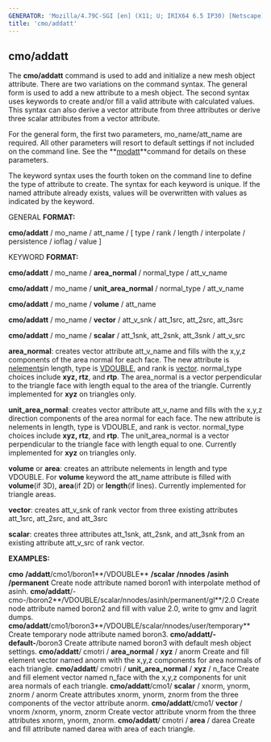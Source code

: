 ```yaml
---
GENERATOR: 'Mozilla/4.79C-SGI [en] (X11; U; IRIX64 6.5 IP30) [Netscape]'
title: 'cmo/addatt'
---
```


cmo/addatt
----------

 The **cmo/addatt** command is used to add and initialize a new mesh
 object attribute. There are two variations on the command syntax. The
 general form is used to add a new attribute to a mesh object. The
 second syntax uses keywords to create and/or fill a valid attribute
 with calculated values. This syntax can also derive a vector attribute
 from three attributes or derive three scalar attributes from a vector
 attribute.

 For the general form, the first two parameters, mo\_name/att\_name are
 required. All other parameters will resort to default settings if not
 included on the command line. See the
 **[modatt](cmo_modatt.md)**command for details on these parameters.

 The keyword syntax uses the fourth token on the command line to define
 the type of attribute to create. The syntax for each keyword is
 unique. If the named attribute already exists, values will be
 overwritten with values as indicated by the keyword.

 GENERAL **FORMAT:**

  **cmo/addatt** / mo\_name / att\_name / [ type / rank / length /
  interpolate / persistence / ioflag / value ]

 

 KEYWORD **FORMAT:**

  **cmo/addatt** / mo\_name / **area\_normal** / normal\_type /
  att\_v\_name

  **cmo/addatt** / mo\_name / **unit\_area\_normal** / normal\_type /
  att\_v\_name

  **cmo/addatt** / mo\_name / **volume** / att\_name

  **cmo/addatt** / mo\_name / **vector** / att\_v\_snk / att\_1src,
  att\_2src, att\_3src

  **cmo/addatt** / mo\_name / **scalar** / att\_1snk, att\_2snk,
  att\_3snk / att\_v\_src

  **area\_normal**: creates vector attribute att\_v\_name and fills
  with the x,y,z components of the area normal for each face. The new
  attribute is [nelements](meshobject.md#nelements)in length, type
  is [VDOUBLE](meshobject.md#type), and rank is
  [vector](meshobject.md#vector). normal\_type choices include
  **xyz, rtz**, and **rtp**. The area\_normal is a vector
  perpendicular to the triangle face with length equal to the area of
  the triangle. Currently implemented for **xyz** on triangles only.
 
  **unit\_area\_normal**: creates vector attribute att\_v\_name and
  fills with the x,y,z direction components of the area normal for
  each face. The new attribute is nelements in length, type is
  VDOUBLE, and rank is vector. normal\_type choices include **xyz,
  rtz**, and **rtp**. The unit\_area\_normal is a vector perpendicular
  to the triangle face with length equal to one. Currently implemented
  for **xyz** on triangles only.
 
  **volume** or **area**: creates an attribute nelements in length and
  type VDOUBLE. For **volume** keyword the att\_name attribute is
  filled with **volume**(if 3D), **area**(if 2D) or **length**(if
  lines). Currently implemented for triangle areas.
 
  **vector**: creates att\_v\_snk of rank vector from three existing
  attributes att\_1src, att\_2src, and att\_3src
 
  **scalar**: creates three attributes att\_1snk, att\_2snk, and
  att\_3snk from an existing attribute att\_v\_src of rank vector.

 

 **EXAMPLES:**

  **cmo** **/addatt**/cmo1/boron1**/VDOUBLE** **/scalar** **/nnodes** **/asinh** **/permanent**
  Create node attribute named boron1 with interpolate method of asinh.
  **cmo/addatt**/-cmo-/boron2**/VDOUBLE/scalar/nnodes/asinh/permanent/gl**/2.0
  Create node attribute named boron2 and fill with value 2.0, write to
  gmv and lagrit dumps.
  **cmo/addatt**/cmo1/boron3**/VDOUBLE/scalar/nnodes/user/temporary**
  Create temporary node attribute named boron3.
  **cmo/addatt/-default-**/boron3
  Create attribute named boron3 with default mesh object settings.
  **cmo/addatt**/ cmotri / **area\_normal** / **xyz** / anorm
  Create and fill element vector named anorm with the x,y,z components
  for area normals of each triangle.
  **cmo/addatt**/ cmotri / **unit\_area\_normal** / **xyz** / n\_face
  Create and fill element vector named n\_face with the x,y,z
  components for unit area normals of each triangle.
  **cmo/addatt**/cmo1/ **scalar** / xnorm, ynorm, znorm / anorm
  Create attributes xnorm, ynorm, znorm from the three components of
  the vector attribute anorm.
  **cmo/addatt**/cmo1/ **vector** / vnorm /xnorm, ynorm, znorm
  Create vector attribute vnorm from the three attributes xnorm,
  ynorm, znorm.
  **cmo/addatt**/ cmotri / **area** / darea
  Create and fill attribute named darea with area of each triangle.
